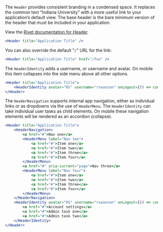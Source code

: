 The `Header` provides consistent branding in a condensed space. It replaces
the common text “Indiana University” with a more useful link to your application’s
default view. The base header is the bare minimum version of the header that must
be included in your application.

View the [Rivet documentation for Header](https://rivet.uits.iu.edu/components/navigation/header/).

```jsx
<Header title="Application Title" />
```
You can also override the default "`/`" URL for the link:

```jsx
<Header title="Application Title" href="/foo" />
```

The `HeaderIdentity` adds a username, or username and avatar. On mobile this item
collapses into the side menu above all other options.

```jsx
<Header title="Application Title">
    <HeaderIdentity avatar="RS" username="rswanson" onLogout={() => console.log('Logout!')} />
</Header>
```

The `HeaderNavigation` supports internal app navigation, either as individual links or as
dropdowns via the use of `HeaderMenu`. The `HeaderIdentity` can take individual user tasks
as child elements. On mobile these navigation elements will be rendered as an accordion (collapse).

```jsx
<Header title="Application Title">
    <HeaderNavigation>
        <a href="#">Nav one</a>
        <HeaderMenu label="Nav two">
            <a href="#">Item one</a>
            <a href="#">Item two</a>
            <a href="#">Item three</a>
            <a href="#">Item four</a>
        </HeaderMenu>
        <a href="#" aria-current="page">Nav three</a>
        <HeaderMenu label="Nav four">
            <a href="#">Item one</a>
            <a href="#">Item two</a>
            <a href="#">Item three</a>
            <a href="#">Item four</a>
        </HeaderMenu>
    </HeaderNavigation>
    <HeaderIdentity avatar="RS" username="rswanson" onLogout={() => console.log('Logout!')}>
        <a href="#">Account settings</a>
        <a href="#">Admin task one</a>
        <a href="#">Admin task two</a>
    </HeaderIdentity>
</Header>
```
